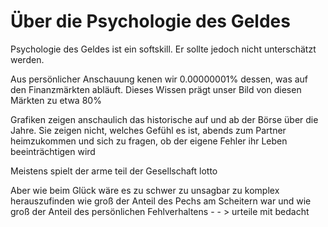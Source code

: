 # Über die Psychologie des Geldes

Psychologie des Geldes ist ein softskill. Er sollte jedoch nicht unterschätzt werden. 

Aus persönlicher Anschauung kenen wir 0.00000001% dessen, was auf den Finanzmärkten abläuft. Dieses Wissen prägt unser Bild von diesen Märkten zu etwa 80%

Grafiken zeigen anschaulich das historische auf und ab der Börse über die Jahre. Sie zeigen nicht, welches Gefühl es ist, abends zum Partner heimzukommen und sich zu fragen, ob der eigene Fehler ihr Leben beeinträchtigen wird

Meistens spielt der arme teil der Gesellschaft lotto

Aber wie beim Glück wäre es zu schwer zu unsagbar zu komplex herauszufinden wie groß der Anteil des Pechs am Scheitern war und wie groß der Anteil des persönlichen Fehlverhaltens - - > urteile mit bedacht